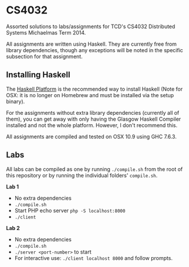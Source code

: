 CS4032
======

Assorted solutions to labs/assignments for TCD's CS4032 Distributed Systems
Michaelmas Term 2014.

All assignments are written using Haskell. They are currently free from library
dependencies, though any exceptions will be noted in the specific subsection
for that assignment.

## Installing Haskell

The [Haskell Platform](https://www.haskell.org/platform/) is the recommended
way to install Haskell (Note for OSX: it is no longer on Homebrew and must
be installed via the setup binary).

For the assignments without extra library dependencies (currently all of them),
you can get away with only having the Glasgow Haskell Compiler installed and
not the whole platform. However, I don't recommend this.

All assignments are compiled and tested on OSX 10.9 using GHC 7.6.3.

## Labs

All labs can be compiled as one by running ```./compile.sh``` from the root
of this repository or by running the individual folders' ```compile.sh```.

**Lab 1**

* No extra dependencies
* ```./compile.sh```
* Start PHP echo server ```php -S localhost:8000```
* ```./client```

**Lab 2**

* No extra dependencies
* ```./compile.sh```
* ```./server <port-number>``` to start
* For interactive use: ```./client localhost 8000``` and follow prompts.
